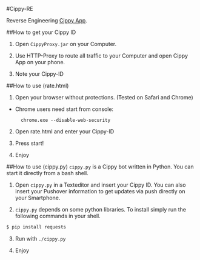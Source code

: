 #Cippy-RE

Reverse Engineering [Cippy App].

##How to get your Cippy ID

1. Open ```CippyProxy.jar``` on your Computer.

2. Use HTTP-Proxy to route all traffic to your Computer and open Cippy App on your phone.

3. Note your Cippy-ID


##How to use (rate.html)

1. Open your browser without protections. (Tested on Safari and Chrome)
  - Chrome users need start from console:
    ```
      chrome.exe --disable-web-security
    ```
  
2. Open rate.html and enter your Cippy-ID

3. Press start!

4. Enjoy


##How to use (cippy.py)
```cippy.py``` is a Cippy bot written in Python. You can start it directly from a bash shell.

1. Open ```cippy.py``` in a Texteditor and insert your Cippy ID. You can also insert your Pushover information to get updates via push directly on your Smartphone.

2. ```cippy.py``` depends on some python libraries. To install simply run the following commands in your shell.
```bash
$ pip install requests
```

3. Run with ```./cippy.py```

4. Enjoy

[Cippy App]: http://http://www.cippy.it
